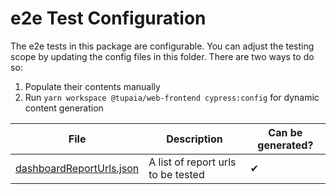 # e2e Test Configuration

The e2e tests in this package are configurable. You can adjust the testing scope by updating the config files in this folder. There are two ways to do so:

1. Populate their contents manually
2. Run `yarn workspace @tupaia/web-frontend cypress:config` for dynamic content generation

| File                                                 | Description                        | Can be generated? |
| ---------------------------------------------------- | ---------------------------------- | ----------------- |
| [dashboardReportUrls.json](dashboardReportUrls.json) | A list of report urls to be tested | ✔                 |
